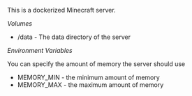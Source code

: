 This is a dockerized Minecraft server.

*Volumes*

- /data - The data directory of the server

*Environment Variables*

You can specify the amount of memory the server should use

- MEMORY_MIN - the minimum amount of memory
- MEMORY_MAX - the maximum amount of memory